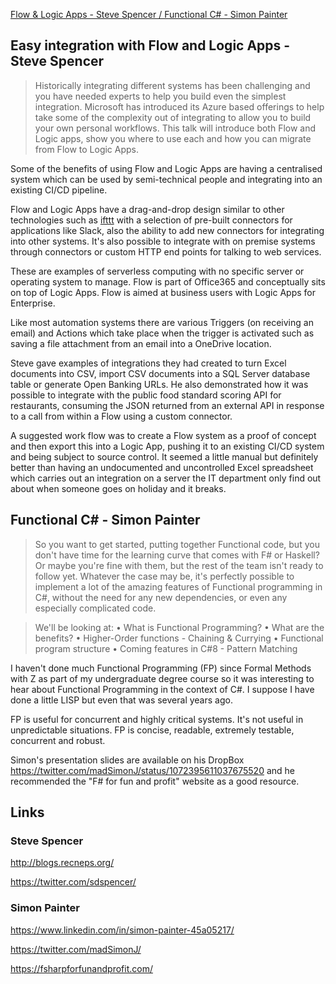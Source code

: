 [Flow & Logic Apps - Steve Spencer / Functional C# - Simon Painter](https://www.meetup.com/dotnetnotts/events/255664276/)

## Easy integration with Flow and Logic Apps - Steve Spencer

> Historically integrating different systems has been challenging and you have needed experts to help you build even the simplest integration. Microsoft has introduced its Azure based offerings to help take some of the complexity out of integrating to allow you to build your own personal workflows. This talk will introduce both Flow and Logic apps, show you where to use each and how you can migrate from Flow to Logic Apps.

Some of the benefits of using Flow and Logic Apps are having a centralised system which can be used by semi-technical people and integrating into an existing CI/CD pipeline.

Flow and Logic Apps have a drag-and-drop design similar to other technologies such as [ifttt](https://ifttt.com/) with a selection of pre-built connectors for applications like Slack, also the ability to add new connectors for integrating into other systems. It's also possible to integrate with on premise systems through connectors or custom HTTP end points for talking to web services.

These are examples of serverless computing with no specific server or operating system to manage. Flow is part of Office365 and conceptually sits on top of Logic Apps. Flow is aimed at business users with Logic Apps for Enterprise.

Like most automation systems there are various Triggers (on receiving an email) and Actions which take place when the trigger is activated such as saving a file attachment from an email into a OneDrive location.

Steve gave examples of integrations they had created to turn Excel documents into CSV, import CSV documents into a SQL Server database table or generate Open Banking URLs. He also demonstrated how it was possible to integrate with the public food standard scoring API for restaurants, consuming the JSON returned from an external API in response to a call from within a Flow using a custom connector.

A suggested work flow was to create a Flow system as a proof of concept and then export this into a Logic App, pushing it to an existing CI/CD system and being subject to source control. It seemed a little manual but definitely better than having an undocumented and uncontrolled Excel spreadsheet which carries out an integration on a server the IT department only find out about when someone goes on holiday and it breaks.

## Functional C# - Simon Painter

> So you want to get started, putting together Functional code, but you don't have time for the learning curve that comes with F# or Haskell? Or maybe you're fine with them, but the rest of the team isn't ready to follow yet. Whatever the case may be, it's perfectly possible to implement a lot of the amazing features of Functional programming in C#, without the need for any new dependencies, or even any especially complicated code.

> We'll be looking at:
> • What is Functional Programming?
> • What are the benefits?
> • Higher-Order functions - Chaining & Currying
> • Functional program structure
> • Coming features in C#8 - Pattern Matching

I haven't done much Functional Programming (FP) since Formal Methods with Z as part of my undergraduate degree course so it was interesting to hear about Functional Programming in the context of C#. I suppose I have done a little LISP but even that was several years ago.

FP is useful for concurrent and highly critical systems. It's not useful in unpredictable situations. FP is concise, readable, extremely testable, concurrent and robust.

Simon's presentation slides are available on his DropBox <https://twitter.com/madSimonJ/status/1072395611037675520> and he recommended the "F# for fun and profit" website as a good resource.

## Links

### Steve Spencer

<http://blogs.recneps.org/>

<https://twitter.com/sdspencer/>

### Simon Painter

<https://www.linkedin.com/in/simon-painter-45a05217/>

<https://twitter.com/madSimonJ/>

<https://fsharpforfunandprofit.com/>